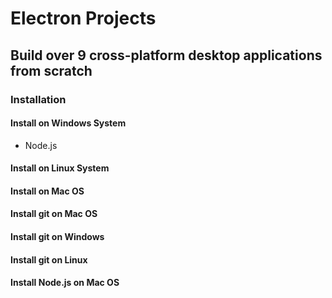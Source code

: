 # Electron Projects

## Build over 9 cross-platform desktop applications from scratch

### Installation

#### Install on Windows System

- Node.js

#### Install on Linux System

#### Install on Mac OS


#### Install git on Mac OS

#### Install git on Windows 

#### Install git on Linux 

#### Install Node.js on Mac OS
